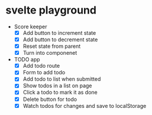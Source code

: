 # svelte playground

- Score keeper
  - [x] Add button to increment state
  - [x] Add button to decrement state
  - [x] Reset state from parent
  - [x] Turn into componenet
- TODO app
  - [x] Add todo route
  - [x] Form to add todo
  - [x] Add todo to list when submitted
  - [x] Show todos in a list on page
  - [x] Click a todo to mark it as done
  - [x] Delete button for todo
  - [x] Watch todos for changes and save to localStorage
